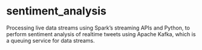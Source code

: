 # sentiment_analysis
Processing live data streams using Spark’s streaming APIs and Python, to perform sentiment analysis of real­time tweets using Apache Kafka, which is a queuing service for data streams.  

